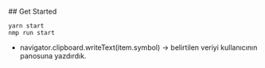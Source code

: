 ## Get Started

````
yarn start 
nmp run start

````



- navigator.clipboard.writeText(item.symbol) -> belirtilen veriyi kullanıcının panosuna yazdırdık.
